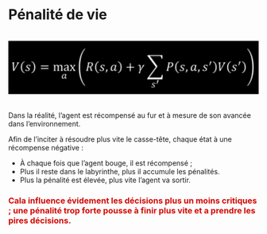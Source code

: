 # **Pénalité de vie**
<br>
<div align="center">
    <img src="../../assets/images/4doc/BellmanCompleteEquation.png" alt="Équation de Bellman" title="Équation de Bellman">
</div>
<br>

Dans la réalité, l’agent est récompensé au fur et à mesure de son avancée dans l’environnement.  

Afin de l’inciter à résoudre plus vite le casse-tête, chaque état à une récompense négative :
* À chaque fois que l’agent bouge, il est récompensé ;  
* Plus il reste dans le labyrinthe, plus il accumule les pénalités.  
* Plus la pénalité est élevée, plus vite l’agent va sortir.  

<h3 style="color:#d20800">Cala influence évidement les décisions plus un moins critiques ; <b>une pénalité trop forte pousse à finir plus vite et a prendre les pires décisions</b>.</h3>